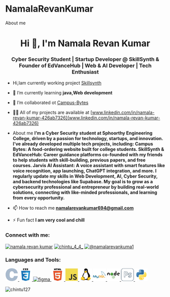 # NamalaRevanKumar
About me
<h1 align="center">Hi 👋, I'm Namala Revan Kumar</h1>
<h3 align="center">Cyber Security Student | Startup Developer @ SkillSynth & Founder of EdVanceHub | Web & AI Developer | Tech Enthusiast</h3>

- Hi,Iam currently working project [Skillsynth](https://skillsynth.renderforestsites.com/)

- 🌱 I’m currently learning **java,Web development**

- 👯 I’m collaborated ot [Campus-Bytes](https://cosmic-kitsune-971280.netlify.app/)

- 👨‍💻 All of my projects are available at [www.linkedin.com/in/namala-revan-kumar-426ab7326](www.linkedin.com/in/namala-revan-kumar-426ab7326)

- About me **I’m a Cyber Security student at Sphoorthy Engineering College, driven by a passion for technology, startups, and innovation. I’ve already developed multiple tech projects, including: Campus Bytes: A food-ordering website built for college students. SkillSynth & EdVanceHub: Career guidance platforms co-founded with my friends to help students with skill-building, previous papers, and free courses. Jarvis AI Assistant: A voice assistant with smart features like voice recognition, app launching, ChatGPT integration, and more. I regularly update my skills in Web Development, AI, Cyber Security, and backend technologies like Supabase. My goal is to grow as a cybersecurity professional and entrepreneur by building real-world solutions, connecting with like-minded professionals, and learning from every opportunity.**

- 📫 How to reach me **namalarevankumar694@gmail.com**

- ⚡ Fun fact **I am very cool and chill**

<h3 align="left">Connect with me:</h3>
<p align="left">
<a href="https://linkedin.com/in/namala revan kumar" target="blank"><img align="center" src="https://raw.githubusercontent.com/rahuldkjain/github-profile-readme-generator/master/src/images/icons/Social/linked-in-alt.svg" alt="namala revan kumar" height="30" width="40" /></a>
<a href="https://instagram.com/chintu_4_4_" target="blank"><img align="center" src="https://raw.githubusercontent.com/rahuldkjain/github-profile-readme-generator/master/src/images/icons/Social/instagram.svg" alt="chintu_4_4_" height="30" width="40" /></a>
<a href="https://www.hackerrank.com/@namalarevankuma1" target="blank"><img align="center" src="https://raw.githubusercontent.com/rahuldkjain/github-profile-readme-generator/master/src/images/icons/Social/hackerrank.svg" alt="@namalarevankuma1" height="30" width="40" /></a>
</p>

<h3 align="left">Languages and Tools:</h3>
<p align="left"> <a href="https://www.cprogramming.com/" target="_blank" rel="noreferrer"> <img src="https://raw.githubusercontent.com/devicons/devicon/master/icons/c/c-original.svg" alt="c" width="40" height="40"/> </a> <a href="https://www.w3schools.com/css/" target="_blank" rel="noreferrer"> <img src="https://raw.githubusercontent.com/devicons/devicon/master/icons/css3/css3-original-wordmark.svg" alt="css3" width="40" height="40"/> </a> <a href="https://www.figma.com/" target="_blank" rel="noreferrer"> <img src="https://www.vectorlogo.zone/logos/figma/figma-icon.svg" alt="figma" width="40" height="40"/> </a> <a href="https://www.w3.org/html/" target="_blank" rel="noreferrer"> <img src="https://raw.githubusercontent.com/devicons/devicon/master/icons/html5/html5-original-wordmark.svg" alt="html5" width="40" height="40"/> </a> <a href="https://developer.mozilla.org/en-US/docs/Web/JavaScript" target="_blank" rel="noreferrer"> <img src="https://raw.githubusercontent.com/devicons/devicon/master/icons/javascript/javascript-original.svg" alt="javascript" width="40" height="40"/> </a> <a href="https://www.linux.org/" target="_blank" rel="noreferrer"> <img src="https://raw.githubusercontent.com/devicons/devicon/master/icons/linux/linux-original.svg" alt="linux" width="40" height="40"/> </a> <a href="https://www.mysql.com/" target="_blank" rel="noreferrer"> <img src="https://raw.githubusercontent.com/devicons/devicon/master/icons/mysql/mysql-original-wordmark.svg" alt="mysql" width="40" height="40"/> </a> <a href="https://nodejs.org" target="_blank" rel="noreferrer"> <img src="https://raw.githubusercontent.com/devicons/devicon/master/icons/nodejs/nodejs-original-wordmark.svg" alt="nodejs" width="40" height="40"/> </a> <a href="https://www.photoshop.com/en" target="_blank" rel="noreferrer"> <img src="https://raw.githubusercontent.com/devicons/devicon/master/icons/photoshop/photoshop-line.svg" alt="photoshop" width="40" height="40"/> </a> <a href="https://www.python.org" target="_blank" rel="noreferrer"> <img src="https://raw.githubusercontent.com/devicons/devicon/master/icons/python/python-original.svg" alt="python" width="40" height="40"/> </a> </p>

<p><img align="center" src="https://github-readme-stats.vercel.app/api/top-langs?username=chintu127&show_icons=true&locale=en&layout=compact" alt="chintu127" /></p>
